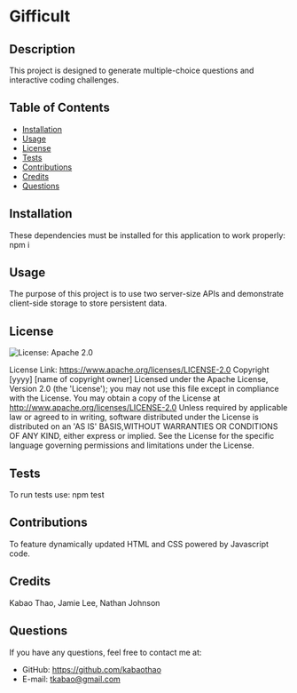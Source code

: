 # Gifficult

  ## Description 
  This project is designed to generate multiple-choice questions and interactive coding challenges.


  ## Table of Contents
  * [Installation](#installation)
  * [Usage](#usage)
  * [License](#license)
  * [Tests](#Tests)
  * [Contributions](#Contributions)
  * [Credits](#credits)
  * [Questions](#questions)

  
  ## Installation 
  These dependencies must be installed for this application to work properly: npm i
  ## Usage
  The purpose of this project is to use two server-size APIs and demonstrate client-side storage to store persistent data.

  ## License
  ![License: Apache 2.0](https://img.shields.io/badge/License-Apache%202.0-blue.svg)

  License Link: https://www.apache.org/licenses/LICENSE-2.0
  Copyright [yyyy] [name of copyright owner] Licensed under the Apache License, Version 2.0 (the 'License'); you may not use this file except in compliance with the License. You may obtain a copy of the License at http://www.apache.org/licenses/LICENSE-2.0 Unless required by applicable law or agreed to in writing, software distributed under the License is distributed on an 'AS IS' BASIS,WITHOUT WARRANTIES OR CONDITIONS OF ANY KIND, either express or implied. See the License for the specific language governing permissions and limitations under the License.

  ## Tests
  To run tests use: npm test

  ## Contributions
  To feature dynamically updated HTML and CSS powered by Javascript code.

  ## Credits
  Kabao Thao, Jamie Lee, Nathan Johnson

  ## Questions
  If you have any questions, feel free to contact me at: 
  * GitHub: https://github.com/kabaothao
  * E-mail: tkabao@gmail.com


